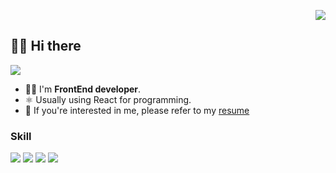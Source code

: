 <!-- HITS 부분 --> 

<p align="right">
 <img src="https://hits.seeyoufarm.com/api/count/incr/badge.svg?url=https%3A%2F%2Fgithub.com%2FGeonyeong-Son%2FAiden%2Fhit-counter&count_bg=%23F5DF4D&title_bg=%23000000&icon=github.svg&icon_color=%23FFFFFF&title=VISIT&edge_flat=false" />
</p>


<!-- 소개 부분 --> 

## 👋🏻 Hi there  

<p>
 <a href="https://lienkooky.notion.site/71bf521e9c6b4900820503425769197b"> 
  <img src="https://img.shields.io/badge/Notion-000000?style=flat-square&logo=Notion&logoColor=white&link=https://lienkooky.notion.site/71bf521e9c6b4900820503425769197b" />
 </a>
</p>
  
- 👨‍💻   I'm <b> FrontEnd developer</b>.
- ⚛️   Usually using React for programming.
- 📝   If you're interested in me, please refer to my <a href="https://lienkooky.notion.site/71bf521e9c6b4900820503425769197b">resume</a>
<!-- - 📝   Records, rather than memories.
- 😸   Good words, good thoughts and good deeds.
- 🛫   Life is a journey to be experienced, not a problem to be solved. -->


<!-- 기술 소개 부분 -->  
  
### Skill


<p>
 <img src="https://img.shields.io/badge/Javascript-F7DF1E?style=flat-square&logo=JavaScript&logoColor=white"/>
 <img src="https://img.shields.io/badge/React-61DAFB?style=flat-square&logo=react&logoColor=white"/>
 <img src="https://img.shields.io/badge/Node-339933?style=flat-square&logo=node.js&logoColor=white"/>
 <img src="https://img.shields.io/badge/AWS-232F32?style=flat-square&logo=Amazon AWS&logoColor=white"/>
</p>


<!-- <img src="https://capsule-render.vercel.app/api?type=soft&color=auto&height=100&section=header&text=ABOUT%20ME&fontSize=35&animation=fadeIn" />  -->

